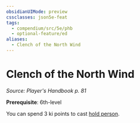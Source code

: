 ```yaml
---
obsidianUIMode: preview
cssclasses: json5e-feat
tags:
  - compendium/src/5e/phb
  - optional-feature/ed
aliases:
  - Clench of the North Wind
---
```

# Clench of the North Wind
*Source: Player's Handbook p. 81*  

**Prerequisite**: 6th-level

You can spend 3 ki points to cast [hold person](2-Mechanics/CLI/spells/hold-person.md).